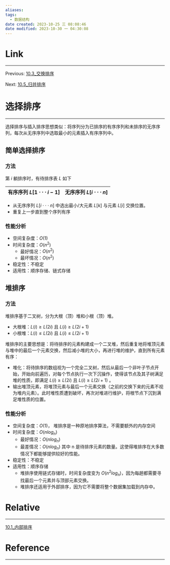 ```yaml
---
aliases: 
tags:
  - 数据结构
date created: 2023-10-25 三 08:08:46
date modified: 2023-10-30 一 04:30:08
---
```


# Link

---
Previous: [10.3_交换排序](10.3_交换排序.md)

Next: [10.5_归并排序](10.5_归并排序.md)

# 选择排序

---

选择排序与插入排序思想类似：将序列分为已排序的有序序列和未排序的无序序列，每次从无序序列中选取最小的元素插入有序序列中。

## 简单选择排序

### 方法

第 $i$ 躺排序时，有待排序表 $L$ 如下

| 有序序列 $L[1\cdot\cdot\cdot i-1]$ | 无序序列 $L[i\cdot\cdot\cdot n]$ |
| ---------------------------------- | -------------------------------- |

- 从无序序列 $L[i\cdot\cdot\cdot n]$ 中选出最小/大元素 $L[k]$ 与元素 $L[i]$ 交换位置。
- 重复上一步直到整个序列有序

### 性能分析

- 空间复杂度：$O(1)$
- 时间复杂度：$O(n^2)$
  - 最好情况：$O(n^2)$
  - 最坏情况：$O(n^2)$
- 稳定性：不稳定
- 适用性：顺序存储、链式存储

## 堆排序

### 方法

堆排序基于二叉树，分为大根（顶）堆和小根（顶）堆。

- 大根堆：$L (i)\ge L(2i)$ 且 $L (i)\ge L(2i+1)$
- 小根堆：$L (i)\le L(2i)$ 且 $L (i)\le L(2i+1)$

堆排序的主要思想是：将待排序的元素构建成一个二叉堆，然后重复地将堆顶元素与堆中的最后一个元素交换，然后减小堆的大小，再进行堆的维护，直到所有元素有序：

- 堆化：将待排序的数组视为一个完全二叉树，然后从最后一个非叶子节点开始，开始向前遍历，对每个节点执行一次下沉操作，使得该节点及其子树满足堆的性质，即满足 $L (i)\ge L(2i)$ 且 $L (i)\ge L(2i+1)$ 。
- 输出堆顶元素，将堆顶元素与最后一个元素交换（之前的交换下来的元素不视为堆内元素）。此时堆性质遭到破坏，再次对堆进行维护，将根节点下沉到满足堆性质的位置。

### 性能分析

- 空间复杂度：$O(1)$， 堆排序是一种原地排序算法，不需要额外的内存空间
- 时间复杂度：$O(nlog_n)$
  - 最好情况：$O(nlog_n)$
  - 最差情况：$O(nlog_n)$ 其中 n 是待排序元素的数量。这使得堆排序在大多数情况下都能够提供较好的性能。
- 稳定性：不稳定
- 适用性：顺序存储
  - 堆排序使用链式存储时，时间复杂度变为 $O(n^2log_n)$，因为每趟都需要寻找最后一个元素并与顶部元素交换。
  - 堆排序还适用于外部排序，因为它不需要将整个数据集加载到内存中。

# Relative

---
[10.1_内部排序](10.1_内部排序.md)

# Reference

---
